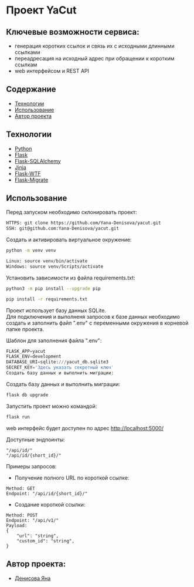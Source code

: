 # Проект YaCut

## Ключевые возможности сервиса:
- генерация коротких ссылок и связь их с исходными длинными ссылками
- переадресация на исходный адрес при обращении к коротким ссылкам
- web интерфейсом и REST API

## Содержание
- [Технологии](#технологии)
- [Использование](#использование)
- [Автор проекта](#Автор-проекта)

## Технологии
- [Python](https://www.python.org/)
- [Flask](https://flask.palletsprojects.com/)
- [Flask-SQLAlchemy](https://flask-sqlalchemy.palletsprojects.com/)
- [Jinja](https://jinja.palletsprojects.com/)
- [Flask-WTF](https://flask-wtf.readthedocs.io/)
- [Flask-Migrate](https://flask-migrate.readthedocs.io/)

## Использование

Перед запуском необходимо склонировать проект:
```bash
HTTPS: git clone https://github.com/Yana-Denisova/yacut.git
SSH: git@github.com:Yana-Denisova/yacut.git
```

Cоздать и активировать виртуальное окружение:
```bash
python -m venv venv
```
```bash
Linux: source venv/bin/activate
Windows: source venv/Scripts/activate
```

Установить зависимости из файла requirements.txt:
```bash
python3 -m pip install --upgrade pip
```
```bash
pip install -r requirements.txt
```
Проект использует базу данных SQLite.  
Для подключения и выполненя запросов к базе данных необходимо создать и заполнить файл ".env" с переменными окружения в корневой папке проекта.

Шаблон для заполнения файла ".env":

```python
FLASK_APP=yacut
FLASK_ENV=development
DATABASE_URI=sqlite:///yacut_db.sqlite3
SECRET_KEY='Здесь указать секретный ключ'
Создать базу данных и выполнить миграции:
```

Создать базу данных и выполнить миграции:
```bash
flask db upgrade
```

Запустить проект можно командой:
```bash
flask run
```

web интерфейс будет доступен по адрес [http://localhost:5000/](http://localhost:5000/)


Доступные эндпоинты:
```
"/api/id/"
"/api/id/{short_id}/"
```

Примеры запросов:
- Получение полного URL по короткой ссылке:
```
Method: GET
Endpoint: "/api/id/{short_id}/"
```

- Создание короткой ссылки:
```
Method: POST
Endpoint: "/api/v1/"
Payload:
{
    "url": "string",
    "custom_id": "string",
}
```

## Автор проекта:

- [Денисова Яна](https://t.me/DenisovaYana)
